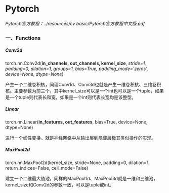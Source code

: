 # Pytorch

*Pytorch官方教程：../resources/cv basic/Pytorch官方教程中文版.pdf*

### 一、Functions

##### Conv2d

torch.nn.Conv2d(**in_channels, out_channels, kernel_size**, *stride=1, padding=0, dilation=1, groups=1, bias=True, padding_mode='zeros', device=None, dtype=None*) 

产生一个二维卷积核，同理Conv1d、Conv3d也就是产生一维卷积核、三维卷积核。主要参数为前三个，其中kernel_size可以是一个int也可以是一个tuple，如果是一个tuple则代表长和宽，如果是一个int则代表长宽均是该整型。

##### Linear

torch.nn.Linear(**in_features, out_features**, bias=True, device=None, dtype=None)

进行一个线性变换。就是神经网络中从输出层到隐藏层极其类似操作的实现。

##### MaxPool2d

torch.nn.MaxPool2d(kernel_size, stride=None, padding=0, dilation=1, return_indices=False, ceil_mode=False)

建立一个二维最大值池，同样的MaxPool1d、MaxPool3d就是一维和三维池，kernel_size和Conv2d的参数一致，可以是tuple或int。



